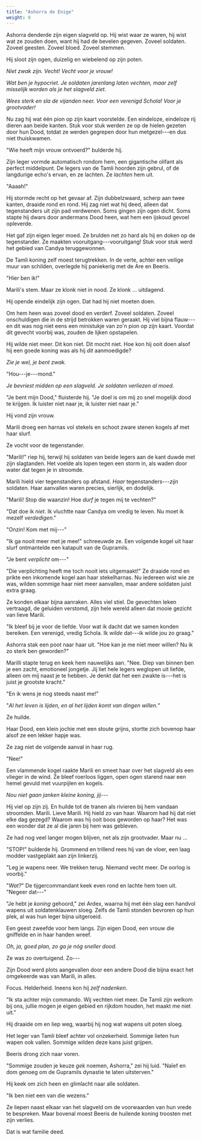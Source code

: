 ```yaml
---
title: "Ashorra de Enige"
weight: 9
---
```


Ashorra denderde zijn eigen slagveld op. Hij wist waar ze waren, hij wist wat ze zouden doen, want hij had de bevelen gegeven. Zoveel soldaten. Zoveel geesten. Zoveel bloed. Zoveel stemmen.

Hij sloot zijn ogen, duizelig en wiebelend op zijn poten.

_Niet zwak zijn. Vecht! Vecht voor je vrouw!_

_Wat ben je hypocriet. Je soldaten jarenlang laten vechten, maar zelf misselijk worden als je het slagveld ziet._

_Wees sterk en sla de vijanden neer. Voor een verenigd Schola! Voor je grootvader!_

Nu zag hij wat één pion op zijn kaart voorstelde. Een eindeloze, eindeloze rij dieren aan beide kanten. Stuk voor stuk werden ze op de hielen gezeten door hun Dood, totdat ze werden gegrepen door hun metgezel---en dus niet thuiskwamen.

"Wie heeft mijn vrouw ontvoerd?" bulderde hij. 

Zijn leger vormde automatisch rondom hem, een gigantische olifant als perfect middelpunt. De legers van de Tamli hoorden zijn gebrul, of de langdurige echo's ervan, en ze lachten. Ze _lachten_ hem uit.

"Aaaah!"

Hij stormde recht op het gevaar af. Zijn dubbelzwaard, scherp aan twee kanten, draaide rond en rond. Hij zag niet wat hij deed, alleen dat tegenstanders uit zijn pad verdwenen. Soms gingen zijn ogen dicht. Soms stapte hij dwars door andermans Dood heen, wat hem een ijskoud gevoel opleverde.

Het gaf zijn eigen leger moed. Ze brulden net zo hard als hij en doken op de tegenstander. Ze maakten vooruitgang---vooruitgang! Stuk voor stuk werd het gebied van Candya teruggewonnen.

De Tamli koning zelf moest terugtrekken. In de verte, achter een veilige muur van schilden, overlegde hij paniekerig met de Are en Beeris.

"Hier ben ik!"

Marili's stem. Maar ze klonk niet in nood. Ze klonk ... uitdagend.

Hij opende eindelijk zijn ogen. Dat had hij niet moeten doen.

Om hem heen was zoveel dood en verderf. Zoveel soldaten. Zoveel onschuldigen die in de strijd betrokken waren geraakt. Hij viel bijna flauw---en dit was nog niet eens een ministukje van zo'n pion op zijn kaart. Voordat dit gevecht voorbij was, zouden de lijken opstapelen.

Hij wilde niet meer. Dit kon niet. Dit mocht niet. Hoe kon hij ooit doen alsof hij een goede koning was als hij _dit_ aanmoedigde?

_Zie je wel, je bent zwak._

"Hou---je---mond."

_Je bevriest midden op een slagveld. Je soldaten verliezen al moed._

"Je bent mijn Dood," fluisterde hij. "Je doel is om mij zo snel mogelijk dood te krijgen. Ik luister niet naar je, ik luister niet naar je."

Hij vond zijn vrouw.

Marili droeg een harnas vol stekels en schoot zware stenen kogels af met haar slurf.

Ze vocht voor de tegenstander.

"Marili!" riep hij, terwijl hij soldaten van beide legers aan de kant duwde met zijn slagtanden. Het voelde als lopen tegen een storm in, als waden door water dat tegen je in stroomde.

Marili hield vier tegenstanders op afstand. _Haar_ tegenstanders---_zijn_ soldaten. Haar aanvallen waren precies, sierlijk, en dodelijk. 

"Marili! Stop die waanzin! Hoe _durf_ je tegen mij te vechten?"

"Dat doe ik _niet_. Ik vluchtte naar Candya om vredig te leven. Nu moet ik mezelf _verdedigen_."

"Onzin! Kom met mij---"

"Ik ga nooit meer met je mee!" schreeuwde ze. Een volgende kogel uit haar slurf ontmantelde een katapult van de Gupramils.

"Je bent _verplicht_ om---" 

"Die verplichting heeft me toch nooit iets uitgemaakt!" Ze draaide rond en prikte een inkomende kogel aan haar stekelharnas. Nu iedereen wist wie ze was, wilden sommige haar niet meer aanvallen, maar andere soldaten juist extra graag.

Ze konden elkaar bijna aanraken. Alles viel stiel. De gevechten leken vertraagd, de geluiden verstomd, zijn hele wereld alleen dat mooie gezicht van lieve Marili.

"Ik bleef bij je voor de liefde. Voor wat ik dacht dat we samen konden bereiken. Een verenigd, vredig Schola. Ik _wilde_ dat---ik wilde jou zo graag."

Ashorra stak een poot naar haar uit. "Hoe kan je me niet meer willen? Nu ik zo sterk ben geworden?"

Marilli stapte terug en keek hem nauwelijks aan. "Nee. Diep van binnen ben je een zacht, emotioneel jongetje. Jij liet hele legers weglopen uit liefde, alleen om mij naast je te hebben. Je denkt dat het een zwakte is---het is juist je grootste kracht."

"En ik wens je nog steeds naast me!"

"_Al het leven is lijden, en al het lijden komt van dingen willen._"

Ze huilde.

Haar Dood, een klein jochie met een stoute grijns, stortte zich bovenop haar alsof ze een lekker hapje was.

Ze zag niet de volgende aanval in haar rug.

"Nee!"

Een vlammende kogel raakte Marili en smeet haar over het slagveld als een vlieger in de wind. Ze bleef roerloos liggen, open ogen starend naar een hemel gevuld met vuurpijlen en kogels.

_Nou niet gaan janken kleine koning, jij---_

Hij viel op zijn zij. En huilde tot de tranen als rivieren bij hem vandaan stroomden. Marili. Lieve Marili. Hij hield zo van haar. Waarom had hij dat niet elke dag gezegd? Waarom was hij ooit boos geworden op haar? Het was een wonder dat ze al die jaren bij hem was gebleven. 

Ze had nog veel langer mogen blijven, net als zijn grootvader. Maar nu ...

"STOP!" bulderde hij. Grommend en trillend rees hij van de vloer, een laag modder vastgeplakt aan zijn linkerzij.

"Leg je wapens neer. We trekken terug. Niemand vecht meer. De oorlog is voorbij."

"_Wat?_" De tijgercommandant keek even rond en lachte hem toen uit. "Negeer dat---"

"Je hebt je _koning_ gehoord," zei Ardex, waarna hij met één slag een handvol wapens uit soldatenklauwen sloeg. Zelfs de Tamli stonden bevroren op hun plek, al was hun leger bijna uitgeroeid.

Een geest zweefde voor hem langs. Zijn eigen Dood, een vrouw die gniffelde en in haar handen wreef. 

_Oh, ja, goed plan, zo ga je nóg sneller dood._

Ze was zo overtuigend. Zo---

Zijn Dood werd plots aangevallen door een andere Dood die bijna exact het omgekeerde was van Marili, in alles. 

Focus. Helderheid. Ineens kon hij _zelf nadenken_.

"Ik sta achter mijn commando. Wij vechten niet meer. De Tamli zijn welkom bij ons, jullie mogen je eigen gebied en rijkdom houden, het maakt me niet uit."

Hij draaide om en liep weg, waarbij hij nog wat wapens uit poten sloeg.

Het leger van Tamli bleef achter vol onzekerheid. Sommige lieten hun wapen ook vallen. Sommige wilden deze kans juist grijpen.

Beeris drong zich naar voren. 

"Sommige zouden je keuze _gek_ noemen, Ashorra," zei hij luid. "Naïef en dom genoeg om de Gupramils dynastie te laten uitsterven."

Hij keek om zich heen en glimlacht naar alle soldaten.

"Ik ben niet een van die wezens."

Ze liepen naast elkaar van het slagveld om de voorwaarden van hun vrede te bespreken. Maar bovenal moest Beeris de huilende koning troosten met zijn verlies.

Dat is wat familie deed.